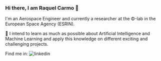 ### Hi there, I am Raquel Carmo 👋

I'm an Aerospace Engineer and currently a researcher at the Φ-lab in the European Space Agency (ESRIN).

🔭 I intend to learn as much as possible about Artificial Intelligence and Machine Learning and apply this knowledge on different exciting and challenging projects.

Find me in:
![linkedin](https://www.linkedin.com/in/raquelscarmo/)

[linkedin]: https://www.linkedin.com/in/raquelscarmo/
[instagram]: https://instagram.com/raquelscarmo/

<!--
**raquelcarmo/RaquelCarmo** is a ✨ _special_ ✨ repository because its `README.md` (this file) appears on your GitHub profile.

Here are some ideas to get you started:

- 🔭 I’m currently working on ...
- 🌱 I’m currently learning ...
- 👯 I’m looking to collaborate on ...
- 🤔 I’m looking for help with ...
- 💬 Ask me about ...
- 📫 How to reach me: ...
- 😄 Pronouns: ...
- ⚡ Fun fact: ...
-->
